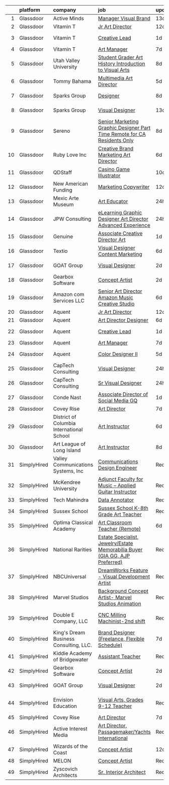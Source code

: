 

|    | platform    | company                                   | job                                                                                                                                                                                                                                                                                                                                                                                                                                                                                                                                                                                                                                                                                                                                                                                                                                                                                                                                                                                  | update_time   | location             |
|---:|:------------|:------------------------------------------|:-------------------------------------------------------------------------------------------------------------------------------------------------------------------------------------------------------------------------------------------------------------------------------------------------------------------------------------------------------------------------------------------------------------------------------------------------------------------------------------------------------------------------------------------------------------------------------------------------------------------------------------------------------------------------------------------------------------------------------------------------------------------------------------------------------------------------------------------------------------------------------------------------------------------------------------------------------------------------------------|:--------------|:---------------------|
|  1 | Glassdoor   | Active Minds                              | [Manager  Visual Brand](https://www.glassdoor.com/partner/jobListing.htm?pos=104&ao=1110586&s=58&guid=00000181fb7efb4bb3550a80ac0d3a15&src=GD_JOB_AD&t=SR&vt=w&ea=1&cs=1_19f50ad9&cb=1657781812531&jobListingId=1007972920514&cpc=14D5209370AEC984&jrtk=3-0-1g7tntusejfnm801-1g7tntustg4e4800-39d4e1ee102f4a2a--6NYlbfkN0Ddku1uWDR4l7D1-_qzEE4SEoVy3WQmboZOuAT9Ygt2vAhedqVSYTVms-x_0FgPIP0SlvtooSR61r-TcvK8ct24wJVgB5XlsA0XCpcnPTeY8Ygx3j4aq4aZHoBeyZyiAymx9k5FwNBzQKMRJUHNwM0YTXzNmrRBxCQvLrBUWnlKue7naT-LnJYtiRDIbSK4j2Crnrf196ygQtNw8aKwqMOcJu-Tzl10qPdg4CbXDTO1OJgJxbLAkwBpVDrspz-4Fx2vf5yTH6O5t9b-pUk_IP7EG3yF7FjydjLtJPT4QFlIMKmYWVPi_JCZw3Bc6LbA48qrHRvnYMk5ywIRdRE64cE-JEJDTudzCBmsL0QZQ1LZ0k3lauXiBH6chtcMfrjptzc8vJm8lCWOGDVP2z4swSZPuevovc1fI-iq8uqjgTwIDE__zrvSUFXHZSBBqAk9fXKwn9YTVWc4W49W3y8OTUvZ9NiX7JZpPUQqkTmlH5a3IO2XzLzasKlA1_8XrduKGPs9aQMKXW4Aqw%3D%3D)                                                                                                         | 13d           | Remote               |
|  2 | Glassdoor   | Vitamin T                                 | [Jr  Art Director](https://www.glassdoor.com/partner/jobListing.htm?pos=120&ao=1110586&s=58&guid=00000181fb7efb4bb3550a80ac0d3a15&src=GD_JOB_AD&t=SR&vt=w&cs=1_5253ac8a&cb=1657781812533&jobListingId=1007977276083&cpc=FB7E4A1762AE5BEC&jrtk=3-0-1g7tntusejfnm801-1g7tntustg4e4800-1f6ed849400c4eff--6NYlbfkN0DMrcEu7yrtATojKJA7cEzGQ3FdRGWLh0CZQInL4ECGI6k5tN82kdM0cJmh4vC7Ggj9fH7l14kFna-V8B_8__Z7LnhNsAolesMSyLX5frxUeb1vAq7YwQcDiZn2i3E81HCLPRpoy2pscEfuIiJedKpBOW1Rw33hd5DXpfphcXaH1pt76xSQ99vDzH2DJ1FPUxE1rzMcsriDnj4RQl7oZzEXYrqwpVKfl0zY36IcZnW2bfcsrUuBvv3BLywzeeBeiMIGzv4eumKrdUmN9YWf_PmPWJME-MuBZ98UnZmwULSDJ9saLmBS5DmkH4YLQSt4seW5aqdrgqacf2Etv_JTvZMBEzTXHLPOQf8ndPCoikkDCT3uiwkmYaLofYaTO1SpOpr1oSS1daN9GWJ_yu8Nx99k7z26H1YR6pPN1MS0BQHlOMqVa5boqoXOFYdQuCjramAzSAZ930o34PGW2tSKOtecn289YWC6qD0%3D)                                                                                                                                                                 | 12d           | Seattle, WA          |
|  3 | Glassdoor   | Vitamin T                                 | [Creative Lead](https://www.glassdoor.com/partner/jobListing.htm?pos=119&ao=1110586&s=58&guid=00000181fb7efb4bb3550a80ac0d3a15&src=GD_JOB_AD&t=SR&vt=w&cs=1_c3841bdd&cb=1657781812533&jobListingId=1008001534280&cpc=FB7E4A1762AE5BEC&jrtk=3-0-1g7tntusejfnm801-1g7tntustg4e4800-46c4427260f188fb--6NYlbfkN0DMrcEu7yrtATojKJA7cEzGQ3FdRGWLh0CZQInL4ECGI6k5tN82kdM0cJmh4vC7Ggg26dFaSkORg525lk9aGYIFp6C-D7WBtzkcDKJEf_t5lKTj2_aEitmVlY_Pdg-SsNgDHgtdFgRfKdcUZfRLt9mIe1nlX2YC36p_DvBjZMGilYL70c3ewbYxDDqvEF7sOgPo3pMCH4g4W1CIgLKGH-GNmy5TWrwSuOu7z_vzP40sIxGC9uCEhMkCJsQdQEaiWlppB7AWROWvrCAQGKsVjMS1_4iyM_T1nxcZbkvVrYiuZdlMUr9rxbSMndZpr356Bo-AumN7TRqEyxcE2eWIv_DSCbcZ1aht6wh-d2RTzOKJLfYC5Vf86rq55LOyu_zM3NppKJRLWGXn4f2oc5gfFi7gs8ETTjfw5uATBd2dUop3z3_Izb-syPYynZw1zAcj6yXzdoVIkXHxIewox7QcMvXZ9wnRy6zF7T8%3D)                                                                                                                                                                    | 1d            | Los Angeles, CA      |
|  4 | Glassdoor   | Vitamin T                                 | [Art Manager](https://www.glassdoor.com/partner/jobListing.htm?pos=116&ao=1110586&s=58&guid=00000181fb7efb4bb3550a80ac0d3a15&src=GD_JOB_AD&t=SR&vt=w&cs=1_3aa6578b&cb=1657781812533&jobListingId=1007987464760&cpc=FA84DF7EA1EC2398&jrtk=3-0-1g7tntusejfnm801-1g7tntustg4e4800-a9f0d2c8ef745064--6NYlbfkN0DMrcEu7yrtATojKJA7cEzGQ3FdRGWLh0CZQInL4ECGI6k5tN82kdM0OKoro5eXmjqOOO5ru_1n2SFl_NFpA1HaAF_Lr88QmC1UzT_lq43njiATbG67pfvPybvEu0659p6qUn53TGg5uSfYWNPfZa1DowLZb1snlPq-RgxWn3Bbe0jDiBOTKeV1NL5FtRDxRUU3mOV-6YMvFZYlPogxZTFgoWIwX1luXeXRQ7n8LCeEf_E8BHS65g5pVrnPSyZ88jBU5kCg5lgU-JtQ8jaSxQykGoB2ocAfjgneQKDwcCnNTO-REhPhnF5EA2vGZfoX6xd0tuqk5hXczd7V77LhIZO4Uvl5QAGlMVxq77d19egSiHHcje4VRYwOQxIB8ssT_zGpRD-ep8VB2ju_JiAaaoIPKXvvywiAz4BPS6ZezIAj4a4qguRWkUX-Df3UsbSh3CwtolJT7ocA1vKsF24brqpB1ZeUG3UL3V0%3D)                                                                                                                                                                      | 7d            | Remote               |
|  5 | Glassdoor   | Utah Valley University                    | [Student   Grader Art History Introduction to Visual Arts](https://www.glassdoor.com/partner/jobListing.htm?pos=128&ao=1136043&s=58&guid=00000181fb7efb4bb3550a80ac0d3a15&src=GD_JOB_AD&t=SR&vt=w&cs=1_69d2c221&cb=1657781812534&jobListingId=1007985524253&jrtk=3-0-1g7tntusejfnm801-1g7tntustg4e4800-27254e5761757fa2-)                                                                                                                                                                                                                                                                                                                                                                                                                                                                                                                                                                                                                                                            | 8d            | Orem, UT             |
|  6 | Glassdoor   | Tommy Bahama                              | [Multimedia Art Director](https://www.glassdoor.com/partner/jobListing.htm?pos=110&ao=1110586&s=58&guid=00000181fb7efb4bb3550a80ac0d3a15&src=GD_JOB_AD&t=SR&vt=w&ea=1&cs=1_fe260ae5&cb=1657781812532&jobListingId=1007993033852&cpc=C891152315FA1AD8&jrtk=3-0-1g7tntusejfnm801-1g7tntustg4e4800-788440ca9ee97211--6NYlbfkN0D_0J8LWFla8zJ9doFfAnwErLHU3tLe83KczdaS8_YNcz7eU9T8jjKKjsm7KOB-3gPR--a9UoLJZ2ejhuz3j4bNNav_tc5LH5FW8msRaL8UqBkz-aoNDOi_PIa6oXjH5FsE0WJtnbPXQryl63cucAAOYl9Pujt58ynqAQq3Zv6BfjC7zF4o7RcGX4yOkdlYkC7FHuy2Rm2sXOuXP79Onzi1v1uzUVrR84wGCV_e9wboIRfAs0nuh22n8EjviBgRFQt8n3GWwXjyLWfPm-GC27TdQxqARYgjhfCm_FvEfniyQNNkmGcuwcC6IE7Jn8HEMsv2W1blmSBVa9C0Gyv6WpnaaD-dFahKBb5CRVKrvu_jlm8OpXsB5SpEg0GVkyldxGsDmFBhIMcs4x-mzOY5d3z52qNZc3ZdhLT56FJF-mtGPFW260KNfEAFhk_8MbQCsxn2J6xUWR78f5sSe0w5z2eeOFMd27zlebhLxvjS4r4CrlBjN8tzkr-yi6zkfwk6l_8JTeP4PDk97A%3D%3D)                                                                                                       | 5d            | Seattle, WA          |
|  7 | Glassdoor   | Sparks Group                              | [Designer](https://www.glassdoor.com/partner/jobListing.htm?pos=121&ao=1110586&s=58&guid=00000181fb7efb4bb3550a80ac0d3a15&src=GD_JOB_AD&t=SR&vt=w&cs=1_ccca0782&cb=1657781812533&jobListingId=1007984907906&cpc=2CAED5C921A5F994&jrtk=3-0-1g7tntusejfnm801-1g7tntustg4e4800-0cdb011dd245df0c--6NYlbfkN0CVbIAoVGlVV0muHIzlWY31dYj5hrVkKa7qBWZ-hZn3g-zWnitpxah_RyLopvrEJPKEAMPXU9HMaS80CXI05aqcrVwhsRjOUcSxdkVN9CKtUgpNsvbGofoE7kpAYqOOMva1hBxHUW74frjAQrMulyw2A9Vetgs4W6ZzE3A_m1H_MrNXR-RZ-yBdf5xQuj0_fvDApH4LBUNmaSfPorzomU4x6nRqnIqbMjcYv4Zg7AeWfqPA9shf5E7LNeuoqaiyIa6nXnoMMa8p-0L_xYmVmxPZS6CshS6HJIUIPAqi5LpLMfctlMtGBfJJ4SgA25-sKBVimKEzjIpfd9Z1gs0ISbtAzZ2Q8dTa7Q0hIQrPgYKPfJJu5jivR2GYFkM0st6MxOhwh88HV_qb0s5t7_NLdawPHoaDIobpxDDXFnLQtdU7TyR9KVShcMQJ8BJKVyxtjwuKvMJnWyPgcQDUtZQ3U9_ar-J-puxVmOpfOjStTkl2IdCU-nY9D4YwZJDKiCDDVRs%3D)                                                                                                                                         | 8d            | Rockville, MD        |
|  8 | Glassdoor   | Sparks Group                              | [Visual Designer](https://www.glassdoor.com/partner/jobListing.htm?pos=112&ao=1110586&s=58&guid=00000181fb7efb4bb3550a80ac0d3a15&src=GD_JOB_AD&t=SR&vt=w&cs=1_9ea2fa18&cb=1657781812532&jobListingId=1007975315320&cpc=AC285F3A3ECA6BB0&jrtk=3-0-1g7tntusejfnm801-1g7tntustg4e4800-6f9d54796fcb816d--6NYlbfkN0CVbIAoVGlVV0muHIzlWY31dYj5hrVkKa7qBWZ-hZn3g-zWnitpxah_RyLopvrEJPKGNVHkP4BEyVXcBiWExKZaLgyJCtFSQyRl2jwvZrsd_lm4hDi0g9llMeq5j5rEbSGyOLvtyf1pgb03FpHKPuSdrN9M6CCkObuXg2bM7tzxT8AzfAfkFFfLV06fUtqNgLIojSewDucTISRLJuGtR2ZXJ8yP_KV8PDqyK8RMAcJ83ywENfHt0jN-FVl_UzZCGijJNizZgc7EzL_9g8ZOFIvcL5SL7N7ucMmixvqA8zUCeiMGc4DtbWdtQd3LRQglNYh7711BDiX8txIlV4wvmZ6qfNluuyBrUZIGu_mTKD2hAL-CFxGrjASvbXmbpTeRs3fP1GJHwd6Lr22SmlzYO6QfIEy33jPPtO8rH1G7awagT3XlwT3CACmDeQxg2yFNIUeods36_jB5V2cBvX-qhfNDgJyRZbAXKVi14EgBB0U8fdrtpAwubmag1J4DqyCmwhI%3D)                                                                                                                                  | 13d           | Arlington, VA        |
|  9 | Glassdoor   | Sereno                                    | [Senior Marketing Graphic Designer  Part Time  Remote for CA Residents Only ](https://www.glassdoor.com/partner/jobListing.htm?pos=106&ao=1110586&s=58&guid=00000181fb7efb4bb3550a80ac0d3a15&src=GD_JOB_AD&t=SR&vt=w&ea=1&cs=1_56b2ad39&cb=1657781812532&jobListingId=1007985634958&cpc=3DB599BF2F4828F0&jrtk=3-0-1g7tntusejfnm801-1g7tntustg4e4800-40c671fa3148f82b--6NYlbfkN0CvOeNjp4XLn3k0qM_T7iPcYCHAOtwX2zm7IpN2zDQyNQLlNaZWkEqBRrjuxyApmnEaO8G-Q4jUxbGg5sHk4_cP2TCDV2Rviujf8rXObzkq0my3QX_NGNAWq3dCe3kU2jOEuF_nKQ58vSxI7krOuBgK6sBtPnkm8cw_y_-ppFC54An_y4E3rFWZdo0z6CLC-B4WQsZJRX1AWkhM4MRgWikRCZbZrITSvaUsb9zUi5U8iXXZTKi47tkvnsHse51pb0Yz-vc0aIOeoat2jotfDWq91kEK5euQOi75KQNDiv-Tt6sKf7shJS4dGJt5zlNVHtlKgFBPEMIdkXWFrr7Z_5Bizd-APvSUHGpGcg-RgwbCwMh_JU9I2ydI_MQhg0Rf83s4UzynHfHv9I61QkAwNijcJyzgpqQz9Ix4ApKOKWCFTc4RZDsFmKQa-1-9YPELaWtSmUBdlkc0iaBSpQGeeSmcr5Jwh0jSKgQCJH9D_qMFBfYuAHcUxAsM6JVkBkqBfu05SXIlarGUfV1bQcKDS6JStntr6m6R3ZYCzMfSjKaX7a0g7A9Y9HAz7i16DcPIbv0%3D) | 8d            | California           |
| 10 | Glassdoor   | Ruby Love Inc                             | [Creative Brand Marketing Art Director](https://www.glassdoor.com/partner/jobListing.htm?pos=108&ao=1110586&s=58&guid=00000181fb7efb4bb3550a80ac0d3a15&src=GD_JOB_AD&t=SR&vt=w&ea=1&cs=1_cc98c4cb&cb=1657781812532&jobListingId=1007990437345&cpc=F41FEAB56D215062&jrtk=3-0-1g7tntusejfnm801-1g7tntustg4e4800-8760c5dc149b4e5d--6NYlbfkN0DU4T69tjQ3e8421lh5BOV64MFXqZCR1sWlZLbTgz251p6ufdtz3gBV4k9sKM1TiJzQinTW4tdd3gG45kkUj0_59Ocjuv62ig5lwO6YRtGvt9PxcQqb7TYQGmP33lRrfj_bbw_lbG-bDdKpJR7G8gzyvzfUjBLIVivgPSUueTqVP7TGDkVm8dNccp20w63NonyN1m2tVzaSpp_6tke2eDcB_xrdrpw9NsIwI3bzbmxjdTgQZu40-KX1_m1ljO8wU9jaEAum0lKYJEAtlAVpjLnwYbt3YzBvlBDbgezfDHmcQa3ke9JN8vWJfq7Q2sFfEo5DT3MDUMse5bK2Zs6gtvq5mV4zgk99QeCEC3nXjWAD42ydCvfXEd7brkb0SfrwiWAFX3eS7G0BT4sN1k-Zlb797xxUwOzakRwjYRTEe3mWvpf4RmfhzGo8S1HGrmUM32UijGoKartIH0i8zUCnFRdkY3tFODfJOB_kjG0ry4na0PpWgnj3Dvfw7M8QJMaBR3k%3D)                                                                                                       | 6d            | Melville, NY         |
| 11 | Glassdoor   | QDStaff                                   | [Casino Game Illustrator](https://www.glassdoor.com/partner/jobListing.htm?pos=111&ao=1110586&s=58&guid=00000181fb7efb4bb3550a80ac0d3a15&src=GD_JOB_AD&t=SR&vt=w&ea=1&cs=1_c412e67e&cb=1657781812532&jobListingId=1007979465017&cpc=B076152010A3B66C&jrtk=3-0-1g7tntusejfnm801-1g7tntustg4e4800-7b5571057083f71e--6NYlbfkN0BK9GXDcakwdiqmeo8o-2GvkYnmPkq7xevAHdeF_847qkpPJo8-WyfGxHsHPe4cA6EI7EtJnTtXxg2G6TxjzkWSjN-_eoC0CQqc2RAq2MV5g6TovBKQDk7CcqvV3amJm8rIfBPyOGl_nc6LyWzqcbr5tu7ooFcLrIX_cxWhA8bZqCmVqt4J3dHYP0Pc8j6w6NJNl2RLkig4krPWwPbAJMgVKw-EziYgb0rHHez_twhBrlwx-Q5DPx2IrxV_kxdWOZrm7Fx4jGcn3Er8Jz2OcT8oEPb96nVjk9V4kahSvi0kqZgcrpPzK3psoOFK0WUVNIGxaUn_xD8aS843uymLbFkIrtTkhv0WfjaOof22TwvOm212FXx7BUljjRhipvNvqyoRVpqqjEkQnAIM4bK6OS6PRtJYXq9p0EBUrSbMXUJuhZBpnHsfvd5JZJJTWQ99dMb959pm7Mt0rKG3bn9JpbikC9cR0QzE3Pn7SQcHCvNBzA%3D%3D)                                                                                                                                       | 10d           | Escondido, CA        |
| 12 | Glassdoor   | New American Funding                      | [Marketing Copywriter](https://www.glassdoor.com/partner/jobListing.htm?pos=107&ao=1110586&s=58&guid=00000181fb7efb4bb3550a80ac0d3a15&src=GD_JOB_AD&t=SR&vt=w&ea=1&cs=1_af594abc&cb=1657781812532&jobListingId=1007977109350&cpc=451933188B21919D&jrtk=3-0-1g7tntusejfnm801-1g7tntustg4e4800-7964ae984ae00bbe--6NYlbfkN0C2BFb7Ub2YUp4strrym9V3pWtjyRKtgHKt_kMzkewmGGJEved23y_kY-GSZp2akmNPY1Ahw1bngQODYwb0xjxS7STtfCJajO9osLOt0KNWnHmlesmoxFVbjrGbnFhxkSImnfrOyyASlDfC0SgkEmKodQB1Q1QDJpqvLPRF2jU9nSlORdbsZa_jj3Czal5fcxWzgTxGQ1P1spVfz9FvRNaLVF8yU0w8gn4SLdAOXa2Y-hq133mlVOV84G6V1zLqO1_NXQrf09ua43d4fF6Itt6LCQlkSVK8i3hzMh6UdPT29TaJiXsxvt3cVMW6gTlO9iQAdUgZ94ZQBXKZKQBwhl5K83EwEKWV4BHv7937B7CCbV3aXVfGOZsSlmpeGckxk7WNVBS61RF2wxgwW7a7kts2S17vakV6T0TIrkM5US_NEeohJ9wt44Zw5AEJpU808ahkWEsg_QjyxjPiKxbbTVmHrQcwrCWoQvJ2qO6R_2tiKSB6oyYFdJxCp_H3t0aa33Q%3D)                                                                                                                        | 12d           | Remote               |
| 13 | Glassdoor   | Mexic Arte Museum                         | [Art Educator](https://www.glassdoor.com/partner/jobListing.htm?pos=103&ao=1110586&s=58&guid=00000181fb7efb4bb3550a80ac0d3a15&src=GD_JOB_AD&t=SR&vt=w&ea=1&cs=1_3c2c1a43&cb=1657781812531&jobListingId=1008003312051&cpc=009A9C8147DF705D&jrtk=3-0-1g7tntusejfnm801-1g7tntustg4e4800-bd7215503ab6339d--6NYlbfkN0DukAwDndutArnS8OT3znlJ-TW2KpK_7rZjO0LfXc6UVNm4ZqwCg7K1aXfsLgg4U-CWS9kdPm2DeYCd8Bxxa04tfRRfBntniUgejD_tUfBAbLoRp2RONnsSF0BswZPmotoHo3mQgF_ndhuFpS0s7KWlEnW4fcKTWrficfI5yQB48W50EsbjyYpNebWsDIdO9j7YNMlmo0pHN1yZu2yt6ZMSjf9OaZLxJKfeyU6SXpr-mwboDz4fEUuTDNHPl1XDj6zK9SfwPt9Tk5qWEG6WgmNPBqwi2SLoDiqsEiNQcHwk-ZjtvD-AHbvtJwBdZITOfCEgxkiocxoSCeiYLqDZOzIwF3VsO-fyFRth9cy4XsroNrNe_JxiXqTTmJ3UHtU2uWAtImA3Rb9MMV6EWplA5ovCIakH9NzrZKuH8APs5HvWdS7orVpmQc2tvmvuJeYsOtFYAUezHn1YQp2T94_jA7aVGws6BuRUud3eJhaetyP8mMlNH8rwEST7s2ayYXYO8YrdqEVB__K3SQ%3D%3D)                                                                                                                  | 24h           | Austin, TX           |
| 14 | Glassdoor   | JPW Consulting                            | [eLearning Graphic Designer Art Director   Advanced Experience](https://www.glassdoor.com/partner/jobListing.htm?pos=105&ao=1110586&s=58&guid=00000181fb7efb4bb3550a80ac0d3a15&src=GD_JOB_AD&t=SR&vt=w&ea=1&cs=1_56d83845&cb=1657781812531&jobListingId=1008002630660&cpc=84DBBAA61F05C438&jrtk=3-0-1g7tntusejfnm801-1g7tntustg4e4800-fda7671e979a5c29--6NYlbfkN0Bi-g4OEguhQEx4pjzkmulzkFDPdVMQm6g82nLRMcVRUF4a9O8XX7bQZKZazodw_Hk4F-ETQ50IEvawf62mrp1sEljZtncm0MCCp9dxaeFI_AB7sx3XynRJ4TfYINFrlTVnm4QC41zeHBBpQWIt_FbvlEOfUwI4lUAhLzOq56f9EIVtmdmk3XaMoOsYFgqiN278-u3QsuqHdXj12KyLbWs8CPK65CHqJtwIZ31vvpgoFiUhRUgkgXry9RzNcccSruREJofY5FVjXTeuZYsPMknhose-CsxEoD8SNYs0JQBoFAvryS1-g-Oy85CCH2BUiBzO7wY9zgqtNNJlNeXqI8ceEPOgknbkk4R3AHaQbRr8f0p8Adnm_mUXDl9J3gU3eF0pkPL7aUQk3dHLUvuNVSsi-tG4_wVvBAtdtHd7sZ8eL1B7wzfeLS1k4CTsW4rKJRq7Ux8SuL5NO9NXtaQBY4iRC5HcLW29rcAzi2n9T2Ddaf0ODz9ZT8KD3jDMqc_MxBc%3D)                                                                               | 24h           | Remote               |
| 15 | Glassdoor   | Genuine                                   | [Associate Creative Director   Art](https://www.glassdoor.com/partner/jobListing.htm?pos=126&ao=1136043&s=58&guid=00000181fb7efb4bb3550a80ac0d3a15&src=GD_JOB_AD&t=SR&vt=w&cs=1_f9f370ce&cb=1657781812534&jobListingId=1008000720163&jrtk=3-0-1g7tntusejfnm801-1g7tntustg4e4800-fc0826742ed4ea0c-)                                                                                                                                                                                                                                                                                                                                                                                                                                                                                                                                                                                                                                                                                   | 1d            | Boston, MA           |
| 16 | Glassdoor   | Textio                                    | [Visual Designer  Content Marketing](https://www.glassdoor.com/partner/jobListing.htm?pos=129&ao=1136043&s=58&guid=00000181fb7efb4bb3550a80ac0d3a15&src=GD_JOB_AD&t=SR&vt=w&cs=1_68f7e045&cb=1657781812534&jobListingId=1007991571733&jrtk=3-0-1g7tntusejfnm801-1g7tntustg4e4800-ac64b4cc3af9a92d-)                                                                                                                                                                                                                                                                                                                                                                                                                                                                                                                                                                                                                                                                                  | 6d            | Seattle, WA          |
| 17 | Glassdoor   | GOAT Group                                | [Visual Designer](https://www.glassdoor.com/partner/jobListing.htm?pos=124&ao=1136043&s=58&guid=00000181fb7efb4bb3550a80ac0d3a15&src=GD_JOB_AD&t=SR&vt=w&ea=1&cs=1_c8291933&cb=1657781812534&jobListingId=1007998032082&jrtk=3-0-1g7tntusejfnm801-1g7tntustg4e4800-4dfe2c3baada2ac6-)                                                                                                                                                                                                                                                                                                                                                                                                                                                                                                                                                                                                                                                                                                | 2d            | Los Angeles, CA      |
| 18 | Glassdoor   | Gearbox Software                          | [Concept Artist](https://www.glassdoor.com/partner/jobListing.htm?pos=127&ao=1136043&s=58&guid=00000181fb7efb4bb3550a80ac0d3a15&src=GD_JOB_AD&t=SR&vt=w&ea=1&cs=1_7f191037&cb=1657781812534&jobListingId=1007998860858&jrtk=3-0-1g7tntusejfnm801-1g7tntustg4e4800-23d94e4d67c5d3c4-)                                                                                                                                                                                                                                                                                                                                                                                                                                                                                                                                                                                                                                                                                                 | 2d            | Frisco, TX           |
| 19 | Glassdoor   | Amazon com Services LLC                   | [Senior Art Director  Amazon Music Creative Studio](https://www.glassdoor.com/partner/jobListing.htm?pos=122&ao=1136043&s=58&guid=00000181fb7efb4bb3550a80ac0d3a15&src=GD_JOB_AD&t=SR&vt=w&cs=1_8f7542a8&cb=1657781812533&jobListingId=1007989414468&jrtk=3-0-1g7tntusejfnm801-1g7tntustg4e4800-0b457aeff3002747-)                                                                                                                                                                                                                                                                                                                                                                                                                                                                                                                                                                                                                                                                   | 6d            | Remote               |
| 20 | Glassdoor   | Aquent                                    | [Jr  Art Director](https://www.glassdoor.com/partner/jobListing.htm?pos=115&ao=1110586&s=58&guid=00000181fb7efb4bb3550a80ac0d3a15&src=GD_JOB_AD&t=SR&vt=w&cs=1_f5fb2898&cb=1657781812533&jobListingId=1007977354006&cpc=1CBFC3E34E2A31FF&jrtk=3-0-1g7tntusejfnm801-1g7tntustg4e4800-9b748410a73df20c--6NYlbfkN0DMrcEu7yrtATojKJA7cEzGQ3FdRGWLh0CZQInL4ECGI9gD0Wolx9R2v-Aex0-GK044fyZ-inC0s0vZ4bn48ZclSFXYBSOHFZPCnQubX_c4hcB0EGfWltLVdXf8SSpVKVw0xX3Gl-ScPCaH2dVACv5ryJurc2ZowQJyP-p9XIdKAaeLGBV-VDHv8QFkGevF-UyYVcwj7twShPIZ2cbzpUqGAFh3dbafVuoCHe1WdNr9Yceuqeev1YZQr2P06F1oBXJ6c_gIkpj-KZoaSJ4GTcQA5uD3FDCElbrY68ky3CyjHbJJjyG72SOTH5UuNH8uiOn0q6lJDM1OK1-ioQx0wu8UEB4ozSlJAH8MGdht1sO0WSejs0_FB6DaFp77hJ9pvUyEpshuAQk0C7bGssAkUke4i9sjXb-KV872uo9Qd5JUJi_dczLYAirgPSg3B7HP3hraPVgNMlggoA%3D%3D)                                                                                                                                                                                   | 12d           | Seattle, WA          |
| 21 | Glassdoor   | Aquent                                    | [Art Director   Designer](https://www.glassdoor.com/partner/jobListing.htm?pos=118&ao=1110586&s=58&guid=00000181fb7efb4bb3550a80ac0d3a15&src=GD_JOB_AD&t=SR&vt=w&cs=1_a5eaece9&cb=1657781812533&jobListingId=1007991102670&cpc=FA84DF7EA1EC2398&jrtk=3-0-1g7tntusejfnm801-1g7tntustg4e4800-b0416e29489cca11--6NYlbfkN0DMrcEu7yrtATojKJA7cEzGQ3FdRGWLh0CZQInL4ECGI9gD0Wolx9R2v-Aex0-GK07Gd5R8tEhrVMsqFbUabTy8gETViMZI_On0kC6nK3mZszuJdNJVS3-df05RRz3NZloqbiHZ02EqixaKTOa0Mbu39KbVy8H6fbjFbUVfMM3mOyZbbjxw9K7QvFS6_vkOw_slLKQI02lP03Wz2EWoV-rlb_6FpKDHxtPjmnGxKwcjxueLDY_0ob6k0oeCOvNutppSU8auUlFLsndaLkkq_8CFwIEwtP6jaKm8oMUxrwRvY8chrGhtqz_3dnwIDFO3jlGVc7AuO5q370kIRzf730sRZEo2wy6LquaT8G2CxrsKZpX9TaIKbBfuT_ScIn999ypgjP4Tks8SkjIgaXEYxY2Eo0q07oEBufwwyeaDi-6trojZ8fvKnAzcwmNTW9KARliTdxpO482cug%3D%3D)                                                                                                                                                                            | 6d            | Atlanta, GA          |
| 22 | Glassdoor   | Aquent                                    | [Creative Lead](https://www.glassdoor.com/partner/jobListing.htm?pos=114&ao=1110586&s=58&guid=00000181fb7efb4bb3550a80ac0d3a15&src=GD_JOB_AD&t=SR&vt=w&cs=1_013ba95a&cb=1657781812533&jobListingId=1008001116225&cpc=B076152010A3B66C&jrtk=3-0-1g7tntusejfnm801-1g7tntustg4e4800-eed7b87171664ee3--6NYlbfkN0DMrcEu7yrtATojKJA7cEzGQ3FdRGWLh0CZQInL4ECGI9gD0Wolx9R2v-Aex0-GK05W53OkiJifQ3qWDfgk5kuK-NgD_RwnvKjvYAJW-_VFo23keZiqB2bgHNM9Kgqa3rz7gm1n1_gKy4EmZeOF-teZlVS7tcqXI1Bwm7y-ymTerQsKyyvtaXHjfxUMYhHKwR4H125Yv9WcGZySKY5wTi7WQS7BK4gtRlwPFFlfvQrRnMxOVHhmbU8k0m4XceC7uMgoiAr-qSbUVEbEL4iCvdWWrJCd9PHDS8gtGejQPtJ9c6-5WL1gbHhC0_nZjxxrkfk21N9EjWeaihTJlO-xvetULMoFCi8pNNDlY5FJ3KAMkNu8yGeAxBsvHZ_I10rTU0k3PsKhHpxgoH6rDX6A87ENJW2whsltHA_3vBrLiclDnB-Ye5c4kMJnYnkunvYTEaXCSidCA9bzzA%3D%3D)                                                                                                                                                                                      | 1d            | Los Angeles, CA      |
| 23 | Glassdoor   | Aquent                                    | [Art Manager](https://www.glassdoor.com/partner/jobListing.htm?pos=113&ao=1110586&s=58&guid=00000181fb7efb4bb3550a80ac0d3a15&src=GD_JOB_AD&t=SR&vt=w&cs=1_7d9afb66&cb=1657781812532&jobListingId=1007987529352&cpc=FB7E4A1762AE5BEC&jrtk=3-0-1g7tntusejfnm801-1g7tntustg4e4800-26bb777421c440bd--6NYlbfkN0DMrcEu7yrtATojKJA7cEzGQ3FdRGWLh0CZQInL4ECGI9gD0Wolx9R2EDT7B77c2cQ-Y2Gz8oRCPEeWbMJBjBL5473WKZdgKmVNoG8YjhV2Za6LtGoYMD37RVCfdcszD3TCks_FpeMw00RX5kzh2dWAMGhKOmV6t9ZN3_5-rMdugsBtH3AL_FtlxQJw96nUa6th0ZpmDHcRg4suM97Bh0vPolJEtjYRKCTMsPpaYblaVJ_OYQRqO8ozw78frkfDO2gEqIcLNsvAm1w0vck3cUKDoXP8I1Q7S-oM_u4E_8cDk4fVy7vbnsbgqPntuRzqJCDdrKsjyqn2NX795ivyXFyoKnJAkm349KTyuSedn9hHZ3axE8ltS_TQKOCJ6UQTswwnm2VBSzuXUCPgK6B4dgHfHmVksiUKGg4fUubmI2-rE30wDW8F2oUo-4jjx51eOoqB7BkHNw0VHA%3D%3D)                                                                                                                                                                                        | 7d            | Remote               |
| 24 | Glassdoor   | Aquent                                    | [Color Designer II](https://www.glassdoor.com/partner/jobListing.htm?pos=117&ao=1110586&s=58&guid=00000181fb7efb4bb3550a80ac0d3a15&src=GD_JOB_AD&t=SR&vt=w&cs=1_ef98a67a&cb=1657781812533&jobListingId=1007993155546&cpc=FAE5E775D180B2FB&jrtk=3-0-1g7tntusejfnm801-1g7tntustg4e4800-efd1accfe3e36f52--6NYlbfkN0DMrcEu7yrtATojKJA7cEzGQ3FdRGWLh0CZQInL4ECGI9gD0Wolx9R2v-Aex0-GK05w7j24HT0quRE09COtX1FiCrxgvTPVCeBiUsPqRx9oM1t_4Plw5E83rNuTGGMm0ZIg26ovuepE2nyg7xbZEt06dg2K7QjJnupqtWVnUMRu0sjswWg3kDZEUe_q7RX-GfKN1ncA9o-_B2QNh7Av2j5HZdXRhtM0_B2RSrVoHg0KbtaoYBuinUgbYY7klUlGkDQYD_Dgu3zzfRtsd06bOb5T06QbadzUrCLRUeUk6IlUfTeh74TzU1qFHDJNeCs3jO9kmM7iJsL0weoT2gkjxWpYY5dUSK1za_XG8bn-NybeQ2dlfJszgeHO1Bwvi_KORLsoOCEUMeC4nJA3iKGV03xzmDJEZ7bCjPAlBU_PgS495fWyrVLSYHNKVJYaidQcXal5juSPMKd0Ww%3D%3D)                                                                                                                                                                                  | 5d            | Beaverton, OR        |
| 25 | Glassdoor   | CapTech Consulting                        | [Visual Designer](https://www.glassdoor.com/partner/jobListing.htm?pos=101&ao=1110586&s=58&guid=00000181fb7efb4bb3550a80ac0d3a15&src=GD_JOB_AD&t=SR&vt=w&cs=1_327646c8&cb=1657781812530&jobListingId=1008003194043&cpc=923E3B470662C757&jrtk=3-0-1g7tntusejfnm801-1g7tntustg4e4800-dcd7a0c091d054c6--6NYlbfkN0C-mR1ZtwhmWgbpAGYrGeuq4xPR2KOBpZfnBAZtYXWyR2Wl0uz2dsV9v27IJMfe1_rD_vF3vTiYQLeNCtjk_TGYdDuhMCaK_mud2qiWLPjWdVS1q1uJ3JpRsKvRMf5ZOOmxzBoNa_EzRHxltIktDE1-liyc9hV_waBs8H8Fo7Yrt0cQGYvq4cvjUSAD_v19HAJxY5roJRBHhnGo4nrtwOLFoKXAZBC6YJdrJcab6aI9AU8-Sr6Oo9IBgORu-6HViWkTYD4YIw-NXCMrzCEM4AGYjay6FEj418OxO35YaFnFfJThMQ65NdfYaUuChTdev2UVes_UyrmYHElSJQ6Zq8Dx2EpVg4cItxHneY66Fyf6br7ecLYG5HGTpfIVcJiQmRChX3u_km4VzhyJNN0yZwPpfEcqF6pOm5ewfHj2VB2UY2-0hj3BMmeNOREBiHwysMiRrcp6NAvmICjto2cg5S5JX1Sf7sbvZn92dKdg_siwdlZY94MqU0q9vWYYaSl3v-WSpKrWLIGt22vT7x1s1tJI1w6xwKW6W0ii17CiTEi3L-U-YLjjn_p5SVfYyCa52kTzuw2_7I3GfTKDf8X3b_JR)                                                | 24h           | Denver, CO           |
| 26 | Glassdoor   | CapTech Consulting                        | [Sr  Visual Designer](https://www.glassdoor.com/partner/jobListing.htm?pos=102&ao=1110586&s=58&guid=00000181fb7efb4bb3550a80ac0d3a15&src=GD_JOB_AD&t=SR&vt=w&cs=1_79d7adc2&cb=1657781812531&jobListingId=1008003194125&cpc=AECEB822CA110EBC&jrtk=3-0-1g7tntusejfnm801-1g7tntustg4e4800-9c8a3213e864b6de--6NYlbfkN0C-mR1ZtwhmWgbpAGYrGeuq4xPR2KOBpZfnBAZtYXWyR2Wl0uz2dsV9v27IJMfe1_rD_vF3vTiYQEY_Y0z3fc0N5zcojS6_aviulAxzvsGMuFK0FILQMTkLZln612kV2IawCNj9yuehSlHThcmEfVI9AQZ48lnuqZyFBay-zUbwDJajpLwpOb740n1bLptBql6-ncaAbrDTz5ynPJUeENwNrNSzDrBqz7VLsWJkIDfzNMPcnCOBBUGGHPYZMq-tOL2gppQ8uPzBChEwf36vetMgt2NXReDlOpAdCZi8SGRZJvFxjh98eaYyznhssOsha-q7EU4_kfxZXr0iQCYJ9P7NpOfSFgtryHgn_XJnLsc4MM7S3xDpDoFXt5y6MpMUwR1R91Y9jJIdkVhWTCZQ9Jb1gYW4GjPltMxjCG3rG6jtzr8M21jM6fnjZiLECm0liGSvztLt0D-TE1NPr0vGCXIrCc8hJd2wFxW_bHlSlkr09q3dcbhxZrP2TX84sl0HzhhYuVJR6dHNI1CNIuL0m9cQ4fyBUQraCQjsYvB-RLg0rodITBz1HXYMpuWiNfRQm92A0l3Wjlb0Cpm8fUee4bUS)                                            | 24h           | Atlanta, GA          |
| 27 | Glassdoor   | Conde Nast                                | [Associate Director of Social Media   GQ](https://www.glassdoor.com/partner/jobListing.htm?pos=125&ao=1136043&s=58&guid=00000181fb7efb4bb3550a80ac0d3a15&src=GD_JOB_AD&t=SR&vt=w&cs=1_80d3aae3&cb=1657781812534&jobListingId=1008000923136&jrtk=3-0-1g7tntusejfnm801-1g7tntustg4e4800-8869eadc78b64a16-)                                                                                                                                                                                                                                                                                                                                                                                                                                                                                                                                                                                                                                                                             | 1d            | New York, NY         |
| 28 | Glassdoor   | Covey Rise                                | [Art Director](https://www.glassdoor.com/partner/jobListing.htm?pos=123&ao=1136043&s=58&guid=00000181fb7efb4bb3550a80ac0d3a15&src=GD_JOB_AD&t=SR&vt=w&ea=1&cs=1_79fccc7a&cb=1657781812534&jobListingId=1007987652870&jrtk=3-0-1g7tntusejfnm801-1g7tntustg4e4800-26ae742998976c60-)                                                                                                                                                                                                                                                                                                                                                                                                                                                                                                                                                                                                                                                                                                   | 7d            | Remote               |
| 29 | Glassdoor   | District of Columbia International School | [Art Instructor](https://www.glassdoor.com/partner/jobListing.htm?pos=130&ao=1136043&s=58&guid=00000181fb7efb4bb3550a80ac0d3a15&src=GD_JOB_AD&t=SR&vt=w&cs=1_1210c8d8&cb=1657781812534&jobListingId=1007990167124&jrtk=3-0-1g7tntusejfnm801-1g7tntustg4e4800-1d6207749399793d-)                                                                                                                                                                                                                                                                                                                                                                                                                                                                                                                                                                                                                                                                                                      | 6d            | Washington, DC       |
| 30 | Glassdoor   | Art League of Long Island                 | [Art Instructor](https://www.glassdoor.com/partner/jobListing.htm?pos=109&ao=1110586&s=58&guid=00000181fb7efb4bb3550a80ac0d3a15&src=GD_JOB_AD&t=SR&vt=w&ea=1&cs=1_911fc510&cb=1657781812532&jobListingId=1007984673680&cpc=F583A5AE0DDDFE3A&jrtk=3-0-1g7tntusejfnm801-1g7tntustg4e4800-2a51ac1f1afbcca8--6NYlbfkN0BhOxBTk41LoFdAhqcbYUujW9sOUeu6GwtF71zJvluAnkh3qmuR9j0vEeAEfUvxOMKyyqhv4BTNNzb18gvO6fhm3FMfNrkEXsw_xk8-JEqTj48YR0eGshGYN8AO7SryvE8LHQ4H1zevCytb5wUnWikm2L7FfIssFTbHksemkL2RlTaWBt1LnqW-0TnCh698uMJFVSKgtbV75QK7YD9TFTq9B-4NJBOdBxAUtuB5ln-lh9aiNrfld7OxAz0e2bXoA7bjNDPsOjVso3SZXIEMDGtya4ShnxP5p40-9wuYS0uwtuoJgPvbteKW9gXGt9vbcwa8fr3MhAHkH0uSKIc24uBIvzGluSYF4SALTZg19tmovVEi9ofsgTcU4kt75SKO_LkXSjQ3G91TATQFNFxe_qJCrEx9llsXdElVNQzTcM0oJXwNWI3U53s9jt2m64GUjCs5sWbEu0kof5DN_XJJWC-Gr9eWdLm0RF7dv380ihaJuvOFjw1tr24S)                                                                                                                                            | 8d            | Plainview, NY        |
| 31 | SimplyHired | Valley Communications Systems, Inc        | [Communications Design Engineer](https://www.simplyhired.com/job/AUo7E07w2klkxUe_MpJEXKAe3q6D53g2ij9loL_ldPaRLYQDHOrlRg?q=visual+art)                                                                                                                                                                                                                                                                                                                                                                                                                                                                                                                                                                                                                                                                                                                                                                                                                                                | Recently      | Chicopee, MA         |
| 32 | SimplyHired | McKendree University                      | [Adjunct Faculty for Music – Applied Guitar Instructor](https://www.simplyhired.com/job/G7C8qczb_62k8-cgGHWoUDuOd89dlN43fxdpfs-c0rm75aFfN4Sacw?q=visual+art)                                                                                                                                                                                                                                                                                                                                                                                                                                                                                                                                                                                                                                                                                                                                                                                                                         | Recently      | Lebanon, IL          |
| 33 | SimplyHired | Tech Mahindra                             | [Data Annotator](https://www.simplyhired.com/job/hUvio7q-Hx0C42TnwQcvl5pdeY6b4NLSK3kG_GWkMKhEwLTn49udcw?q=visual+art)                                                                                                                                                                                                                                                                                                                                                                                                                                                                                                                                                                                                                                                                                                                                                                                                                                                                | Recently      | Remote               |
| 34 | SimplyHired | Sussex School                             | [Sussex School K-8th Grade Art Teacher](https://www.simplyhired.com/job/nmUCx4ArNU3K-a5R1tATYo8YWgSjolFzkUENvJNFb4njMbk7wBB7pg?q=visual+art)                                                                                                                                                                                                                                                                                                                                                                                                                                                                                                                                                                                                                                                                                                                                                                                                                                         | Recently      | Missoula, MT         |
| 35 | SimplyHired | Optima Classical Academy                  | [Art Classroom Teacher (Remote)](https://www.simplyhired.com/job/Oe0TtxMxvVwH2PQy2mX7YvENceJC9zIhJa4eL9fKmtlYl0F5heEHNg?q=visual+art)                                                                                                                                                                                                                                                                                                                                                                                                                                                                                                                                                                                                                                                                                                                                                                                                                                                | 6d            | Remote               |
| 36 | SimplyHired | National Rarities                         | [Estate Specialist, Jewelry/Estate Memorabilia Buyer (GIA GG, AJP Preferred)](https://www.simplyhired.com/job/Y_OfWuuaXkqyLqmT3DQ15Fq_Ah29h7Bb8A83RTe0ePlm-0Z-Q_2NUQ?q=visual+art)                                                                                                                                                                                                                                                                                                                                                                                                                                                                                                                                                                                                                                                                                                                                                                                                   | Recently      | St. Louis, MO        |
| 37 | SimplyHired | NBCUniversal                              | [DreamWorks Feature - Visual Development Artist](https://www.simplyhired.com/job/jswOWU1cXHTDxMDDcETaD5gQsUkt2ykGQX-HdI_i39DfgH4pl-T8oQ?q=visual+art)                                                                                                                                                                                                                                                                                                                                                                                                                                                                                                                                                                                                                                                                                                                                                                                                                                | Recently      | Glendale, CA         |
| 38 | SimplyHired | Marvel Studios                            | [Background Concept Artist- Marvel Studios Animation](https://www.simplyhired.com/job/qk_KWgxnk3jJGDxW7vJr6D1Hh3U12Fbc3-fFjamEvDU9hTF7b7cYfg?q=visual+art)                                                                                                                                                                                                                                                                                                                                                                                                                                                                                                                                                                                                                                                                                                                                                                                                                           | Recently      | Burbank, CA          |
| 39 | SimplyHired | Double E Company, LLC                     | [CNC Milling Machinist-2nd shift](https://www.simplyhired.com/job/PB_NR4WYBXytW3lLl3cqRIdJZ-FV-swQPOkGCC5Z_moXguhw6nasBA?q=visual+art)                                                                                                                                                                                                                                                                                                                                                                                                                                                                                                                                                                                                                                                                                                                                                                                                                                               | Recently      | West Bridgewater, MA |
| 40 | SimplyHired | King's Dream Business Consulting, LLC.    | [Brand Designer (Freelance, Flexible Schedule)](https://www.simplyhired.com/job/cPGGferDOW7ysbLQEqpMgvLmt9a-kVdUouZ6fiPjIZdV7q2KbGnF1Q?q=visual+art)                                                                                                                                                                                                                                                                                                                                                                                                                                                                                                                                                                                                                                                                                                                                                                                                                                 | 7d            | Remote               |
| 41 | SimplyHired | Kiddie Academy of Bridgewater             | [Assistant Teacher](https://www.simplyhired.com/job/vARPK6YtgeaH25gtXwIrQ8TFAhHvW19E9Cf9IyC0NUJWL70AbmXJ8g?q=visual+art)                                                                                                                                                                                                                                                                                                                                                                                                                                                                                                                                                                                                                                                                                                                                                                                                                                                             | Recently      | Bridgewater, NJ      |
| 42 | SimplyHired | Gearbox Software                          | [Concept Artist](https://www.simplyhired.com/job/zm_GLgZZuFF002QCrAeJCjw_ZqLtY96Khw2P1rCnOnLcRNk6Jgl8aA?q=visual+art)                                                                                                                                                                                                                                                                                                                                                                                                                                                                                                                                                                                                                                                                                                                                                                                                                                                                | 2d            | Frisco, TX           |
| 43 | SimplyHired | GOAT Group                                | [Visual Designer](https://www.simplyhired.com/job/_pMABjasQnC6Kjsddnao3Avqh1mQpX-KZKVbp3CiHlY0QuQRBSVq1g?q=visual+art)                                                                                                                                                                                                                                                                                                                                                                                                                                                                                                                                                                                                                                                                                                                                                                                                                                                               | 2d            | Los Angeles, CA      |
| 44 | SimplyHired | Envision Education                        | [Visual Arts, Grades 9-12 Teacher](https://www.simplyhired.com/job/fzX7k8nY9akYsVcaFhhnsD9Ppo0r-PYvYwUyu8Zz_aKHVKDFWEry8Q?q=visual+art)                                                                                                                                                                                                                                                                                                                                                                                                                                                                                                                                                                                                                                                                                                                                                                                                                                              | Recently      | San Francisco, CA    |
| 45 | SimplyHired | Covey Rise                                | [Art Director](https://www.simplyhired.com/job/Kf1v5l3JphKud8jMKdcjX8VXJrX9mkegTpHmUvp_NhlzfLmqH1hzzg?q=visual+art)                                                                                                                                                                                                                                                                                                                                                                                                                                                                                                                                                                                                                                                                                                                                                                                                                                                                  | 7d            | Remote               |
| 46 | SimplyHired | Active Interest Media                     | [Art Director, Passagemaker/Yachts International](https://www.simplyhired.com/job/CryW9hfG7oIpY3-jythG7-0OQUbnYD7uA_uifDwZH-upGD9C9f3SLQ?q=visual+art)                                                                                                                                                                                                                                                                                                                                                                                                                                                                                                                                                                                                                                                                                                                                                                                                                               | Recently      | Remote               |
| 47 | SimplyHired | Wizards of the Coast                      | [Concept Artist](https://www.simplyhired.com/job/SjBy94XLfKSxTwcGCahgwVIgrHuwesBu7OeojswSGXPBUuUrIw-Qug?q=visual+art)                                                                                                                                                                                                                                                                                                                                                                                                                                                                                                                                                                                                                                                                                                                                                                                                                                                                | 12d           | Bellevue, WA         |
| 48 | SimplyHired | MELON                                     | [Concept Artist](https://www.simplyhired.com/job/DP9hzRZNdBRdWkPeGCdLi8E6icQ-YF2qY8325Q-1o6nr3a1_4upxDA?q=visual+art)                                                                                                                                                                                                                                                                                                                                                                                                                                                                                                                                                                                                                                                                                                                                                                                                                                                                | Recently      | Remote               |
| 49 | SimplyHired | Zyscovich Architects                      | [Sr. Interior Architect](https://www.simplyhired.com/job/T7oet47aCOFHKQsEghPBtusux2cJdi0zmkul-G67QosaeOLXQtvx5Q?q=visual+art)                                                                                                                                                                                                                                                                                                                                                                                                                                                                                                                                                                                                                                                                                                                                                                                                                                                        | Recently      | Miami, FL            |